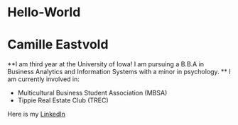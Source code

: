 # Hello-World
# Camille Eastvold
**I am third year at the University of Iowa! I am pursuing a B.B.A in Business Analytics and Information Systems with a minor in psychology. **
I am currently involved in: 
- Multicultural Business Student Association (MBSA) 
- Tippie Real Estate Club (TREC)

Here is my [LinkedIn](https://www.linkedin.com/in/camille-eastvold-053057a5)
